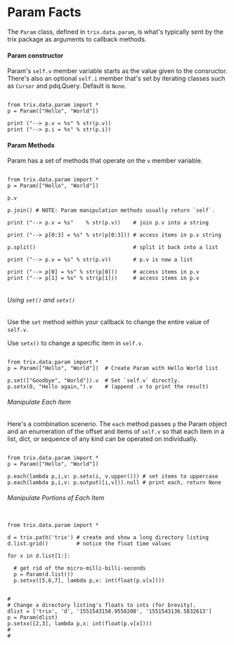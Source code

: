 
# Param Facts

The `Param` class, defined in `trix.data.param`, is what's typically
sent by the trix package as arguments to callback methods.


#### Param constructor

Param's `self.v` member variable starts as the value given to the 
consructor. There's also an optional `self.i` member that's set by 
iterating classes such as `Cursor` and pdq.Query. Default is `None`.


```python3

from trix.data.param import *
p = Param(["Hello", "World"])

print ("--> p.v = %s" % str(p.v))
print ("--> p.i = %s" % str(p.i))

```



#### Param Methods

Param has a set of methods that operate on the `v` member variable.


```python3

from trix.data.param import *
p = Param(["Hello", "World"]) 

p.v

p.join() # NOTE: Param manipulation methods usually return `self`.

print ("--> p.v = %s"    % str(p.v))    # join p.v into a string

print ("--> p[0:3] = %s" % str(p[0:3])) # access items in p.v string

p.split()                               # split it back into a list

print ("--> p.v = %s" % str(p.v))       # p.v is now a list

print ("--> p[0] = %s" % str(p[0]))     # access items in p.v
print ("--> p[1] = %s" % str(p[1]))     # access items in p.v


```


###### Using `set()` and `setx()`

Use the `set` method within your callback to change the entire value
of `self.v`.

Use `setx()` to change a specific item in `self.v`.


```python3

from trix.data.param import *
p = Param(["Hello", "World"])  # Create Param with Hello World list

p.set(["Goodbye", "World"]).v  # Set `self.v` directly.
p.setx(0, "Hello again,").v    # (append .v to print the result)

```


###### Manipulate Each Item

Here's a combination scenerio. The `each` method passes `p` the Param
object and an enumeration of the offset and items of `self.v` so that 
each item in a list, dict, or sequence of any kind can be operated on 
individually.

```python3

from trix.data.param import *
p = Param(["Hello", "World"]) 

p.each(lambda p,i,v: p.setx(i, v.upper())) # set items to uppercase
p.each(lambda p,i,v: p.output([i,v])).null # print each, return None

```


###### Manipulate Portions of Each Item

```python3

from trix.data.param import *

d = trix.path('trix') # create and show a long directory listing
d.list.grid()         # notice the float time values

for x in d.list[1:]:
  
  # get rid of the micro-milli-billi-seconds
  p = Param(d.list()) 
  p.setxx([5,6,7], lambda p,x: int(float(p.v[x])))
  

#
# Change a directory listing's floats to ints (for brevity).
dlist = ['trix', 'd', '1551543158.9558208', '1551543136.5832613']
p = Param(dlist)
p.setxx([2,3], lambda p,x: int(float(p.v[x])))
#
#

```





